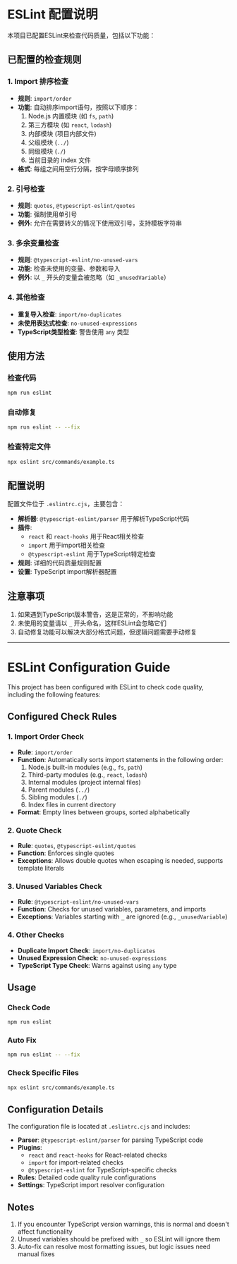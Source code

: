 # ESLint 配置说明

本项目已配置ESLint来检查代码质量，包括以下功能：

## 已配置的检查规则

### 1. Import 排序检查

- **规则**: `import/order`
- **功能**: 自动排序import语句，按照以下顺序：
  1. Node.js 内置模块 (如 `fs`, `path`)
  2. 第三方模块 (如 `react`, `lodash`)
  3. 内部模块 (项目内部文件)
  4. 父级模块 (`../`)
  5. 同级模块 (`./`)
  6. 当前目录的 index 文件
- **格式**: 每组之间用空行分隔，按字母顺序排列

### 2. 引号检查

- **规则**: `quotes`, `@typescript-eslint/quotes`
- **功能**: 强制使用单引号
- **例外**: 允许在需要转义的情况下使用双引号，支持模板字符串

### 3. 多余变量检查

- **规则**: `@typescript-eslint/no-unused-vars`
- **功能**: 检查未使用的变量、参数和导入
- **例外**: 以 `_` 开头的变量会被忽略（如 `_unusedVariable`）

### 4. 其他检查

- **重复导入检查**: `import/no-duplicates`
- **未使用表达式检查**: `no-unused-expressions`
- **TypeScript类型检查**: 警告使用 `any` 类型

## 使用方法

### 检查代码

```bash
npm run eslint
```

### 自动修复

```bash
npm run eslint -- --fix
```

### 检查特定文件

```bash
npx eslint src/commands/example.ts
```

## 配置说明

配置文件位于 `.eslintrc.cjs`，主要包含：

- **解析器**: `@typescript-eslint/parser` 用于解析TypeScript代码
- **插件**:
  - `react` 和 `react-hooks` 用于React相关检查
  - `import` 用于import相关检查
  - `@typescript-eslint` 用于TypeScript特定检查
- **规则**: 详细的代码质量规则配置
- **设置**: TypeScript import解析器配置

## 注意事项

1. 如果遇到TypeScript版本警告，这是正常的，不影响功能
2. 未使用的变量请以 `_` 开头命名，这样ESLint会忽略它们
3. 自动修复功能可以解决大部分格式问题，但逻辑问题需要手动修复

---

# ESLint Configuration Guide

This project has been configured with ESLint to check code quality, including the following features:

## Configured Check Rules

### 1. Import Order Check

- **Rule**: `import/order`
- **Function**: Automatically sorts import statements in the following order:
  1. Node.js built-in modules (e.g., `fs`, `path`)
  2. Third-party modules (e.g., `react`, `lodash`)
  3. Internal modules (project internal files)
  4. Parent modules (`../`)
  5. Sibling modules (`./`)
  6. Index files in current directory
- **Format**: Empty lines between groups, sorted alphabetically

### 2. Quote Check

- **Rule**: `quotes`, `@typescript-eslint/quotes`
- **Function**: Enforces single quotes
- **Exceptions**: Allows double quotes when escaping is needed, supports template literals

### 3. Unused Variables Check

- **Rule**: `@typescript-eslint/no-unused-vars`
- **Function**: Checks for unused variables, parameters, and imports
- **Exceptions**: Variables starting with `_` are ignored (e.g., `_unusedVariable`)

### 4. Other Checks

- **Duplicate Import Check**: `import/no-duplicates`
- **Unused Expression Check**: `no-unused-expressions`
- **TypeScript Type Check**: Warns against using `any` type

## Usage

### Check Code

```bash
npm run eslint
```

### Auto Fix

```bash
npm run eslint -- --fix
```

### Check Specific Files

```bash
npx eslint src/commands/example.ts
```

## Configuration Details

The configuration file is located at `.eslintrc.cjs` and includes:

- **Parser**: `@typescript-eslint/parser` for parsing TypeScript code
- **Plugins**:
  - `react` and `react-hooks` for React-related checks
  - `import` for import-related checks
  - `@typescript-eslint` for TypeScript-specific checks
- **Rules**: Detailed code quality rule configurations
- **Settings**: TypeScript import resolver configuration

## Notes

1. If you encounter TypeScript version warnings, this is normal and doesn't affect functionality
2. Unused variables should be prefixed with `_` so ESLint will ignore them
3. Auto-fix can resolve most formatting issues, but logic issues need manual fixes
